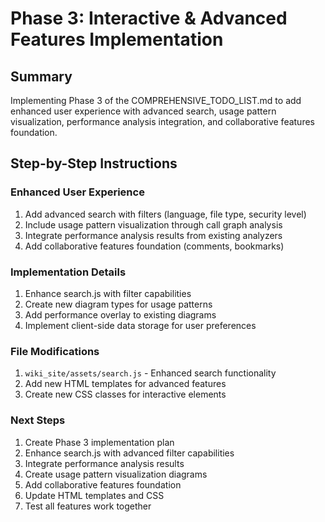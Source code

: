 # Phase 3: Interactive & Advanced Features Implementation

## Summary
Implementing Phase 3 of the COMPREHENSIVE_TODO_LIST.md to add enhanced user experience with advanced search, usage pattern visualization, performance analysis integration, and collaborative features foundation.

## Step-by-Step Instructions

### Enhanced User Experience
1. Add advanced search with filters (language, file type, security level)
2. Include usage pattern visualization through call graph analysis
3. Integrate performance analysis results from existing analyzers
4. Add collaborative features foundation (comments, bookmarks)

### Implementation Details
1. Enhance search.js with filter capabilities
2. Create new diagram types for usage patterns
3. Add performance overlay to existing diagrams
4. Implement client-side data storage for user preferences

### File Modifications
1. `wiki_site/assets/search.js` - Enhanced search functionality
2. Add new HTML templates for advanced features
3. Create new CSS classes for interactive elements

### Next Steps
1. Create Phase 3 implementation plan
2. Enhance search.js with advanced filter capabilities
3. Integrate performance analysis results
4. Create usage pattern visualization diagrams
5. Add collaborative features foundation
6. Update HTML templates and CSS
7. Test all features work together
